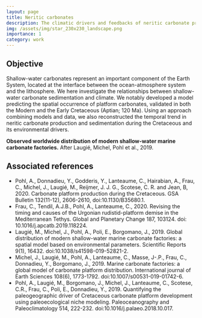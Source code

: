 ```yaml
---
layout: page
title: Neritic carbonates
description: The climatic drivers and feedbacks of neritic carbonate production
img: /assets/img/star_230x230_landscape.png
importance: 1
category: work
---
```


<h2>Objective</h2>

Shallow-water carbonates represent an important component of the Earth System, located at the interface between the ocean-atmosphere system and the lithosphere. We here investigate the relationships between shallow-water carbonate sedimentation and climate. We notably developed a model predicting the spatial occurrence of platform carbonates, validated in both the Modern and the Early Cretaceous (Aptian; 120 Ma). Using an approach combining models and data, we also reconstructed the temporal trend in neritic carbonate production and sedimentation during the Cretaceous and its environmental drivers.

<div class="row">
    <div class="col-sm mt-3 mt-md-0">
        <img class="img-fluid rounded z-depth-1" src="{{ '/assets/img/img_neritic_carbonates.png' | relative_url }}" alt="" title="Neritic carbonates illustration"/>
    </div>
</div>
<div class="caption">
    <b>Observed worldwide distribution of modern shallow-water marine carbonate factories.</b> After Laugié, Michel, Pohl et al., 2019.
</div>

<h2>Associated references</h2>

<ul style="list-style-type:disc">

<li>Pohl, A., Donnadieu, Y., Godderis, Y., Lanteaume, C., Hairabian, A., Frau, C., Michel, J., Laugié, M., Reijmer, J. J. G., Scotese, C. R. and Jean, B, 2020. Carbonate platform production during the Cretaceous. GSA Bulletin 132(11-12), 2606-2610, doi:10.1130/B35680.1.</li>

<li>Frau, C., Tendil, A.J.B., Pohl, A., Lanteaume, C., 2020. Revising the timing and causes of the Urgonian rudistid-platform demise in the Mediterranean Tethys. Global and Planetary Change 187, 103124. doi: 10.1016/j.apcatb.2019.118224.</li>

<li>Laugié, M., Michel, J., Pohl, A., Poli, E., Borgomano, J., 2019. Global distribution of modern shallow-water marine carbonate factories: a spatial model based on environmental parameters. Scientific Reports 9(1), 16432. doi:10.1038/s41598-019-52821-2.</li>

<li>Michel, J., Laugié, M., Pohl, A., Lanteaume, C., Masse, J-.P., Frau, C., Donnadieu, Y., Borgomano, J., 2019. Marine carbonate factories: a global model of carbonate platform distribution. International journal of Earth Sciences 108(6), 1773-1792. doi:10.1007/s00531-019-01742-6.</li>

<li>Pohl, A., Laugié, M., Borgomano, J., Michel, J., Lanteaume, C., Scotese, C.R., Frau, C., Poli, E., Donnadieu, Y., 2019. Quantifying the paleogeographic driver of Cretaceous carbonate platform development using paleoecological niche modeling. Paleoceanography and Paleoclimatology 514, 222-232. doi:10.1016/j.palaeo.2018.10.017.</li>

</ul>
